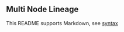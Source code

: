 ## Multi Node Lineage

This README supports Markdown, see [syntax](https://help.github.com/articles/markdown-basics/)

